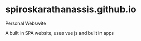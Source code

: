 # spiroskarathanassis.github.io
Personal Webswite

A built in SPA website, uses vue js and built in apps
